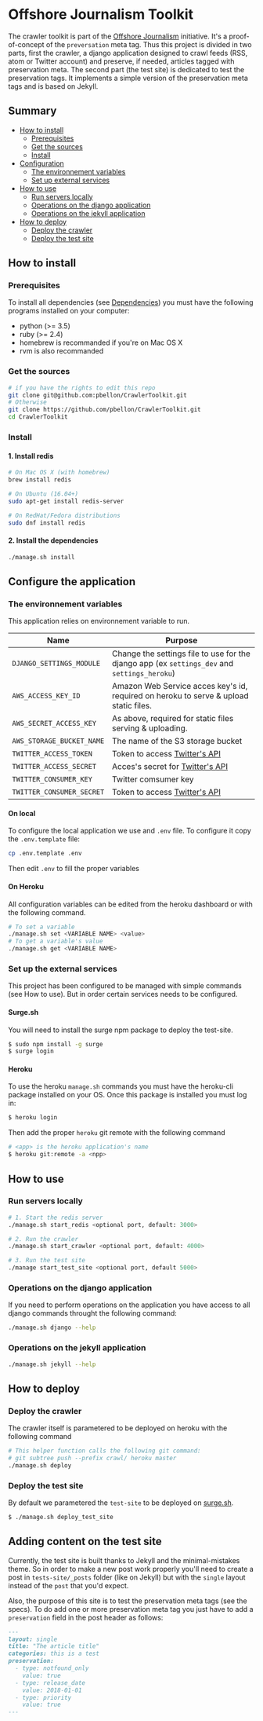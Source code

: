 # Offshore Journalism Toolkit
The crawler toolkit is part of the [Offshore Journalism](http://www.offshorejournalism.com) initiative. It's a proof-of-concept of the `preversation` meta tag. Thus this project is divided in two parts, first the crawler, a django application designed to crawl feeds (RSS, atom or Twitter account) and preserve, if needed, articles tagged with preservation meta. The second part (the test site) is dedicated to test the preservation tags. It implements a simple version of the preservation meta tags and is based on Jekyll. 

## Summary
- [How to install](#how-to-install)
  - [Prerequisites](#prerequisites)
  - [Get the sources](#get-the-sources)
  - [Install](#install)
- [Configuration](#configure-the-application)
  - [The environnement variables](#the-environnement-variables)
  - [Set up external services](#set-up-external-services)
- [How to use](#how-to-use)
  - [Run servers locally](#run-servers-locally)
  - [Operations on the django application](#operations-on-the-django-application)
  - [Operations on the jekyll application](#operations-on-the-jekyll-application)
- [How to deploy](#how-to-deploy)
  - [Deploy the crawler](#deploy-the-crawler)
  - [Deploy the test site](#deploy-the-test-site)


## How to install
### Prerequisites
To install all dependencies (see [Dependencies]()) you must have the following programs installed on your computer:

- python (>= 3.5)
- ruby (>= 2.4)
- homebrew is recommanded if you're on Mac OS X
- rvm is also recommanded

### Get the sources
```sh
# if you have the rights to edit this repo
git clone git@github.com:pbellon/CrawlerToolkit.git
# Otherwise
git clone https://github.com/pbellon/CrawlerToolkit.git
cd CrawlerToolkit

```

### Install
#### 1. Install redis
```sh
# On Mac OS X (with homebrew)
brew install redis

# On Ubuntu (16.04+) 
sudo apt-get install redis-server

# On RedHat/Fedora distributions
sudo dnf install redis
```

#### 2. Install the dependencies
```sh
./manage.sh install
```

## Configure the application
### The environnement variables
This application relies on environnement variable to run. 

| Name | Purpose |
| ---- | ------- |
| `DJANGO_SETTINGS_MODULE` | Change the settings file to use for the django app (ex `settings_dev` and `settings_heroku`) |
| `AWS_ACCESS_KEY_ID` | Amazon Web Service acces key's id, required on heroku to serve & upload static files. |
| `AWS_SECRET_ACCESS_KEY` | As above, required for static files serving & uploading. |
| `AWS_STORAGE_BUCKET_NAME` | The name of the S3 storage bucket |
| `TWITTER_ACCESS_TOKEN` | Token to access [Twitter's API]() |
| `TWITTER_ACCESS_SECRET`| Acces's secret for [Twitter's API]() |
| `TWITTER_CONSUMER_KEY`| Twitter comsumer key |
| `TWITTER_CONSUMER_SECRET`| Token to access [Twitter's API]() |

#### On local
To configure the local application we use and `.env` file. To configure it copy the `.env.template` file:
```sh
cp .env.template .env
```
Then edit `.env` to fill the proper variables

#### On Heroku
All configuration variables can be edited from the heroku dashboard or with the following command.
```sh
# To set a variable
./manage.sh set <VARIABLE NAME> <value>
# To get a variable's value
./manage.sh get <VARIABLE NAME>
```

### Set up the external services
This project has been configured to be managed with simple commands (see How to use). But in order certain services
needs to be configured.
#### Surge.sh
You will need to install the surge npm package to deploy the test-site.
```sh
$ sudo npm install -g surge
$ surge login
```

#### Heroku
To use the heroku `manage.sh` commands you must have the heroku-cli package installed on your OS. Once this package
is installed you must log in:
```sh
$ heroku login
```
Then add the proper `heroku` git remote with the following command
```sh
# <app> is the heroku application's name
$ heroku git:remote -a <npp>
```

## How to use
### Run servers locally

```sh
# 1. Start the redis server
./manage.sh start_redis <optional port, default: 3000>

# 2. Run the crawler
./manage.sh start_crawler <optional port, default: 4000>

# 3. Run the test site
./manage start_test_site <optional port, default 5000>
``` 

### Operations on the django application
If you need to perform operations on the application you have access to all django commands throught the following command:
```sh
./manage.sh django --help
```

### Operations on the jekyll application
```sh
./manage.sh jekyll --help
```

## How to deploy

### Deploy the crawler
The crawler itself is parametered to be deployed on heroku with the following command
```sh
# This helper function calls the following git command:
# git subtree push --prefix crawl/ heroku master
./manage.sh deploy
```
### Deploy the test site
By default we parametered the `test-site` to be deployed on [surge.sh](http://surge.sh).
```sh
$ ./manage.sh deploy_test_site
``` 

## Adding content on the test site
Currently, the test site is built thanks to Jekyll and the minimal-mistakes theme.
So in order to make a new post work properly you'll need to create a post in `tests-site/_posts`
folder (like on Jekyll) but with the `single` layout instead of the `post` that you'd expect.

Also, the purpose of this site is to test the preservation meta tags (see the specs).
To do add one or more preservation meta tag you just have to add a `preservation` field in the post header as follows:

```md
---
layout: single
title: "The article title"
categories: this is a test
preservation:
  - type: notfound_only
    value: true
  - type: release_date
    value: 2018-01-01
  - type: priority
    value: true
---
